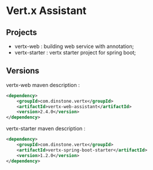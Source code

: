 # Vert.x Assistant
## Projects
- vertx-web : building web service with annotation;
- vertx-starter : vertx starter project for spring boot;

## Versions
vertx-web maven description :

```xml
<dependency>
    <groupId>com.dinstone.vertx</groupId>
    <artifactId>vertx-web-assistant</artifactId>
    <version>2.4.0</version>
</dependency>
```

vertx-starter maven description :

```xml
<dependency>
    <groupId>com.dinstone.vertx</groupId>
    <artifactId>vertx-spring-boot-starter</artifactId>
    <version>1.2.0</version>
</dependency>
```
